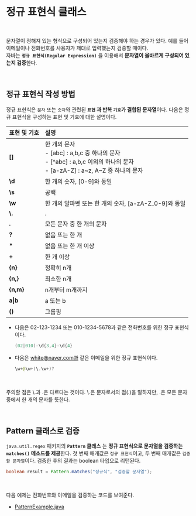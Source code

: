 # 정규 표현식 클래스
<br/>

문자열이 정해져 있는 형식으로 구성되어 있는지 검증해야 하는 경우가 있다. 예를 들어 이메일이나 전화번호를 사용자가 제대로 입력했는지 검증할 때이다.<br/>
자바는 **`정규 표현식(Regular Expression)`** 을 이용해서 **문자열이 올바르게 구성되어 있는지 검증**한다.

<br/>

## 정규 표현식 작성 방법
정규 표현식은 `문자` 또는 `숫자`와 관련된 **`표현` 과 반복 `기호`가 결합된 문자열**이다. 다음은 정규 표현식을 구성하는 표현 및 기호에 대한 설명이다.

|표현 및 기호|설명|
|:---|:---|
|**[]**|한 개의 문자<br/>- [abc] : a,b,c 중 하나의 문자<br/>- [^abc] : a,b,c 이외의 하나의 문자<br/>- [a-zA-Z] : a\~z, A\~Z 중 하나의 문자|
|**\d**|한 개의 숫자, [0-9]와 동일|
|**\s**|공백|
|**\w**|한 개의 알파벳 또는 한 개의 숫자, [a-zA-Z_0-9]와 동일|
|**\\.**|.|
|**.**|모든 문자 중 한 개의 문자|
|**?**|없음 또는 한 개|
|**\***|없음 또는 한 개 이상|
|**+**|한 개 이상|
|**{n}**|정확히 n개|
|**{n,}**|최소한 n개|
|**{n,m}**|n개부터 m개까지|
|**a\|b**|a 또는 b|
|**()**|그룹핑|

- 다음은 02-123-1234 또는 010-1234-5678과 같은 전화번호를 위한 정규 표현식이다.
  
  ```java
  (02|010)-\d{3,4}-\d{4}
  ```
- 다음은 white@naver.com과 같은 이메일을 위한 정규 표현식이다.
  
  ```java
  \w+@\w+(\.\w+)?
  ```
<br/>

주의할 점은 \\.과 .은 다르다는 것이다. \\.은 문자로서의 점(.)을 말하지만, .은 모든 문자 중에서 한 개의 문자를 뜻한다.

<br/>

## Pattern 클래스로 검증
`java.util.regex` 패키지의 **`Pattern` 클래스** 는 **정규 표현식으로 문자열을 검증하는 `matches()` 메소드를 제공**한다.
첫 번째 매개값은 `정규 표현식`이고, 두 번째 매개값은 `검증할 문자열`이다. 검증한 후의 결과는 boolean 타입으로 리턴된다.
```java
boolean result = Pattern.matches("정규식", "검증할 문자열");
```

<br/>

다음 예제는 전화번호와 이메일을 검증하는 코드를 보여준다.
- [PatternExample.java](https://github.com/silxbro/java/blob/main/src/thisisjava/ch12/sec10/PatternExample.java)
